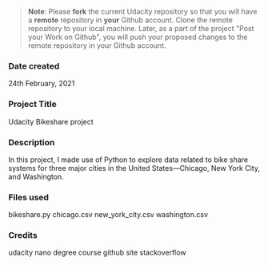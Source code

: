> **Note**: Please **fork** the current Udacity repository so that you will have a **remote** repository in **your** Github account. Clone the remote repository to your local machine. Later, as a part of the project "Post your Work on Github", you will push your proposed changes to the remote repository in your Github account.

### Date created

24th February, 2021

### Project Title

Udacity Bikeshare project

### Description

In this project, I made use of Python to explore data related to bike share systems for three major cities in the United States—Chicago, New York City, and Washington.

### Files used

bikeshare.py
chicago.csv
new_york_city.csv
washington.csv

### Credits

udacity nano degree course
github site
stackoverflow

